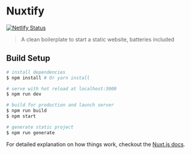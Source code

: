# Nuxtify

[![Netlify Status](https://api.netlify.com/api/v1/badges/29125134-de58-48ad-bbb4-a8ed07c337f7/deploy-status)](https://app.netlify.com/sites/wizardly-goldberg-766207/deploys)

> A clean boilerplate to start a static website, batteries included

## Build Setup

``` bash
# install dependencies
$ npm install # Or yarn install

# serve with hot reload at localhost:3000
$ npm run dev

# build for production and launch server
$ npm run build
$ npm start

# generate static project
$ npm run generate
```

For detailed explanation on how things work, checkout the [Nuxt.js docs](https://github.com/nuxt/nuxt.js).
